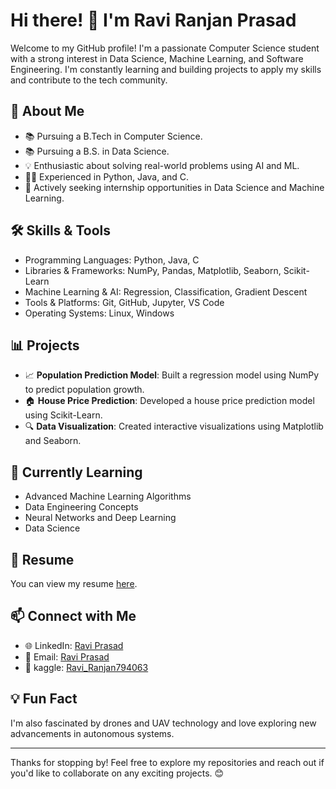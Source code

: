 # Hi there! 👋 I'm Ravi Ranjan Prasad

Welcome to my GitHub profile! I'm a passionate Computer Science student with a strong interest in Data Science, Machine Learning, and Software Engineering. I'm constantly learning and building projects to apply my skills and contribute to the tech community.

## 🚀 **About Me**
- 📚 Pursuing a B.Tech in Computer Science.
- 📚 Pursuing a B.S. in Data Science.
- 💡 Enthusiastic about solving real-world problems using AI and ML.
- 👨‍💻 Experienced in Python, Java, and C.
- 🔎 Actively seeking internship opportunities in Data Science and Machine Learning.

## 🛠️ **Skills & Tools**
- Programming Languages: Python, Java, C
- Libraries & Frameworks: NumPy, Pandas, Matplotlib, Seaborn, Scikit-Learn
- Machine Learning & AI: Regression, Classification, Gradient Descent
- Tools & Platforms: Git, GitHub, Jupyter, VS Code
- Operating Systems: Linux, Windows

## 📊 **Projects**
- 📈 **Population Prediction Model**: Built a regression model using NumPy to predict population growth.
- 🏠 **House Price Prediction**: Developed a house price prediction model using Scikit-Learn.
- 🔍 **Data Visualization**: Created interactive visualizations using Matplotlib and Seaborn.

## 🌱 **Currently Learning**
- Advanced Machine Learning Algorithms
- Data Engineering Concepts
- Neural Networks and Deep Learning
- Data Science

## 📄 **Resume**
You can view my resume [here](#).

## 📫 **Connect with Me**
- 🌐 LinkedIn: [Ravi Prasad](https://www.linkedin.com/in/ravi-prasad-3b1271281)
- 📧 Email: [Ravi Prasad](rrk794063@gmail.com)
- 📒 kaggle: [Ravi_Ranjan794063](https://www.kaggle.com/raviranjan794063)
## 💡 **Fun Fact**
I'm also fascinated by drones and UAV technology and love exploring new advancements in autonomous systems.

---
Thanks for stopping by! Feel free to explore my repositories and reach out if you'd like to collaborate on any exciting projects. 😊

